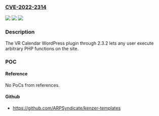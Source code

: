 ### [CVE-2022-2314](https://cve.mitre.org/cgi-bin/cvename.cgi?name=CVE-2022-2314)
![](https://img.shields.io/static/v1?label=Product&message=VR%20Calendar&color=blue)
![](https://img.shields.io/static/v1?label=Version&message=n%2Fa&color=blue)
![](https://img.shields.io/static/v1?label=Vulnerability&message=CWE-78%20OS%20Command%20Injection&color=brighgreen)

### Description

The VR Calendar WordPress plugin through 2.3.2 lets any user execute arbitrary PHP functions on the site.

### POC

#### Reference
No PoCs from references.

#### Github
- https://github.com/ARPSyndicate/kenzer-templates

